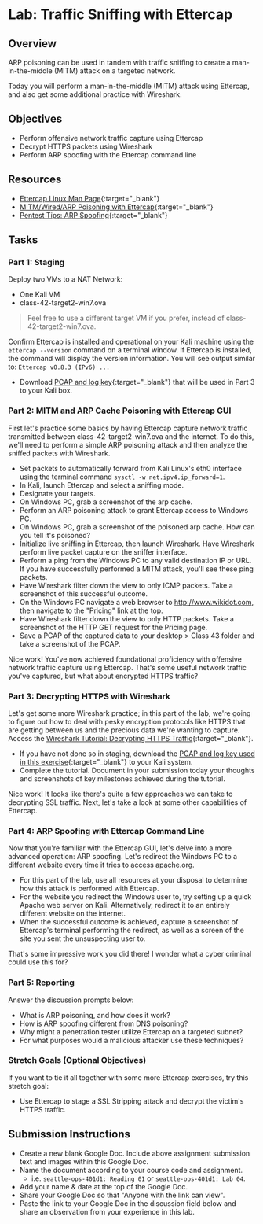 # Lab: Traffic Sniffing with Ettercap

## Overview

ARP poisoning can be used in tandem with traffic sniffing to create a man-in-the-middle (MITM) attack on a targeted network.

Today you will perform a man-in-the-middle (MITM) attack using Ettercap, and also get some additional practice with Wireshark.

## Objectives

- Perform offensive network traffic capture using Ettercap
- Decrypt HTTPS packets using Wireshark
- Perform ARP spoofing with the Ettercap command line

## Resources

- [Ettercap Linux Man Page](https://linux.die.net/man/8/ettercap){:target="_blank"}
- [MITM/Wired/ARP Poisoning with Ettercap](https://charlesreid1.com/wiki/Man_in_the_Middle/Wired/ARP_Poisoning_with_Ettercap){:target="_blank"}
- [Pentest Tips: ARP Spoofing](https://pentestfreak.blogspot.com/2013/05/redirect-someone-to-different-website.html){:target="_blank"}

## Tasks

### Part 1: Staging

Deploy two VMs to a NAT Network:

- One Kali VM
- class-42-target2-win7.ova

> Feel free to use a different target VM if you prefer, instead of class-42-target2-win7.ova.

Confirm Ettercap is installed and operational on your Kali machine using the `ettercap --version` command on a terminal window. 
If Ettercap is installed, the command will display the version information. You will see output similar to: `Ettercap v0.8.3 (IPv6) ...` 

- Download [PCAP and log key](https://github.com/pan-unit42/wireshark-tutorial-decrypting-HTTPS-traffic){:target="_blank"} that will be used in Part 3 to your Kali box.

### Part 2: MITM and ARP Cache Poisoning with Ettercap GUI

First let's practice some basics by having Ettercap capture network traffic transmitted between class-42-target2-win7.ova and the internet. To do this, we'll need to perform a simple ARP poisoning attack and then analyze the sniffed packets with Wireshark.

- Set packets to automatically forward from Kali Linux's eth0 interface using the terminal command `sysctl -w net.ipv4.ip_forward=1`.
- In Kali, launch Ettercap and select a sniffing mode.
- Designate your targets.
- On Windows PC, grab a screenshot of the arp cache.
- Perform an ARP poisoning attack to grant Ettercap access to Windows PC.
- On Windows PC, grab a screenshot of the poisoned arp cache. How can you tell it's poisoned?
- Initialize live sniffing in Ettercap, then launch Wireshark. Have Wireshark perform live packet capture on the sniffer interface.
- Perform a ping from the Windows PC to any valid destination IP or URL. If you have successfully performed a MITM attack, you'll see these ping packets.
- Have Wireshark filter down the view to only ICMP packets. Take a screenshot of this successful outcome.
- On the Windows PC navigate a web browser to <http://www.wikidot.com>, then navigate to the "Pricing" link at the top.
- Have Wireshark filter down the view to only HTTP packets. Take a screenshot of the HTTP GET request for the Pricing page.
- Save a PCAP of the captured data to your desktop > Class 43 folder and take a screenshot of the PCAP.

Nice work! You've now achieved foundational proficiency with offensive network traffic capture using Ettercap. That's some useful network traffic you've captured, but what about encrypted HTTPS traffic?

### Part 3: Decrypting HTTPS with Wireshark

Let's get some more Wireshark practice; in this part of the lab, we're going to figure out how to deal with pesky encryption protocols like HTTPS that are getting between us and the precious data we're wanting to capture. Access the [Wireshark Tutorial: Decrypting HTTPS Traffic](https://unit42.paloaltonetworks.com/wireshark-tutorial-decrypting-https-traffic/){:target="_blank"}.

- If you have not done so in staging, download the [PCAP and log key used in this exercise](https://github.com/pan-unit42/wireshark-tutorial-decrypting-HTTPS-traffic){:target="_blank"} to your Kali system.
- Complete the tutorial. Document in your submission today your thoughts and screenshots of key milestones achieved during the tutorial.

Nice work! It looks like there's quite a few approaches we can take to decrypting SSL traffic. Next, let's take a look at some other capabilities of Ettercap.

### Part 4: ARP Spoofing with Ettercap Command Line

Now that you're familiar with the Ettercap GUI, let's delve into a more advanced operation: ARP spoofing. Let's redirect the Windows PC to a different website every time it tries to access apache.org.

- For this part of the lab, use all resources at your disposal to determine how this attack is performed with Ettercap.
- For the website you redirect the Windows user to, try setting up a quick Apache web server on Kali. Alternatively, redirect it to an entirely different website on the internet.
- When the successful outcome is achieved, capture a screenshot of Ettercap's terminal performing the redirect, as well as a screen of the site you sent the unsuspecting user to.

That's some impressive work you did there! I wonder what a cyber criminal could use this for?

### Part 5: Reporting

Answer the discussion prompts below:

- What is ARP poisoning, and how does it work?
- How is ARP spoofing different from DNS poisoning?
- Why might a penetration tester utilize Ettercap on a targeted subnet?
- For what purposes would a malicious attacker use these techniques?

### Stretch Goals (Optional Objectives)

If you want to tie it all together with some more Ettercap exercises, try this stretch goal:

- Use Ettercap to stage a SSL Stripping attack and decrypt the victim's HTTPS traffic.

## Submission Instructions

- Create a new blank Google Doc. Include above assignment submission text and images within this Google Doc.
- Name the document according to your course code and assignment.
  - i.e. `seattle-ops-401d1: Reading 01` or `seattle-ops-401d1: Lab 04`.
- Add your name & date at the top of the Google Doc.
- Share your Google Doc so that "Anyone with the link can view".
- Paste the link to your Google Doc in the discussion field below and share an observation from your experience in this lab.
